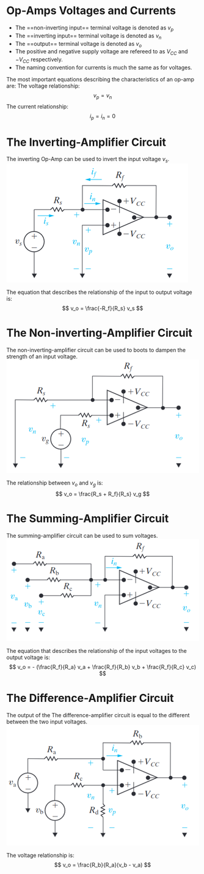 # Op-Amps Voltages and Currents
- The ==non-inverting input== terminal voltage is denoted as $v_p$
- The ==inverting input== terminal voltage is denoted as $v_n$
- The ==output== terminal voltage is denoted as $v_o$
- The positive and negative supply voltage are refereed to as $V_{CC}$ and $-V_{CC}$ respectively.
- The naming convention for currents is much the same as for voltages.

The most important equations describing the characteristics of an op-amp are:
The voltage relationship:
$$
v_p = v_n
$$
The current relationship:
$$
i_p = i_n = 0
$$

# The Inverting-Amplifier Circuit
The inverting Op-Amp can be used to invert the input voltage $v_s$.
![InvertingOpAmpImage.png](_resources/InvertingOpAmpImage.png)

The equation that describes the relationship of the input to output voltage is:
$$
v_o = \frac{-R_f}{R_s} v_s
$$

# The Non-inverting-Amplifier Circuit
The non-inverting-amplifier circuit can be used to boots to dampen the strength of an input voltage.
![NonInvertAmpImage.png](_resources/NonInvertAmpImage.png)

The relationship between $v_o$ and $v_g$ is:
$$
v_o = \frac{R_s + R_f}{R_s} v_g
$$

# The Summing-Amplifier Circuit
The summing-amplifier circuit can be used to sum voltages.
![SummingAmpImage.png](_resources/SummingAmpImage.png)

The equation that describes the relationship of the input voltages to the output voltage is:
$$
v_o = - (\frac{R_f}{R_a} v_a + \frac{R_f}{R_b} v_b + \frac{R_f}{R_c} v_c)
$$

# The Difference-Amplifier Circuit
The output of the The difference-amplifier circuit is equal to the different between the two input voltages.
![DiffAmpCircuitImage.png](_resources/DiffAmpCircuitImage.png)

The voltage relationship is:
$$
v_o = \frac{R_b}{R_a}(v_b - v_a)
$$
